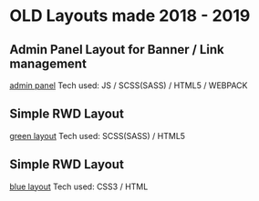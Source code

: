 # OLD Layouts made 2018 - 2019

## Admin Panel Layout for Banner / Link management
[admin panel](https://bartekbugala.github.io/old-layouts/admin/)
Tech used: JS / SCSS(SASS) / HTML5 / WEBPACK

## Simple RWD Layout
[green layout](https://bartekbugala.github.io/old-layouts/green/)
Tech used:  SCSS(SASS) / HTML5

## Simple RWD Layout
[blue layout](https://bartekbugala.github.io/old-layouts/blue/)
Tech used: CSS3 / HTML
